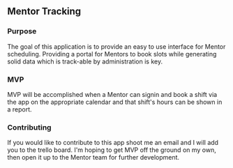 ## Mentor Tracking

### Purpose

The goal of this application is to provide an easy to use interface for Mentor
scheduling. Providing a portal for Mentors to book slots while generating solid
data which is track-able by administration is key.

### MVP

MVP will be accomplished when a Mentor can signin and book a shift via the app on the appropriate calendar and that shift's hours can be shown in a report.

### Contributing

If you would like to contribute to this app shoot me an email and I will add you to the trello board. I'm hoping to get MVP off the ground on my own, then open it up to the Mentor team for further development.
